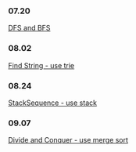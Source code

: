 

### 07.20 
[DFS and BFS](/search/DFSandBFS.md)

### 08.02
[Find String - use trie](/tree/FindString.md)

### 08.24
[StackSequence - use stack](/stack/StackSequence.md)

### 09.07
[Divide and Conquer - use merge sort](/sort/ChickenTopN.md)
